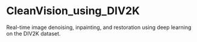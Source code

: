 # CleanVision_using_DIV2K
Real-time image denoising, inpainting, and restoration using deep learning on the DIV2K dataset.
